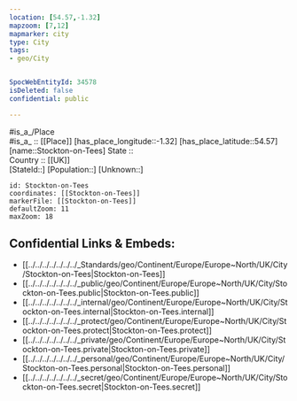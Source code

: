 ```yaml
---
location: [54.57,-1.32] 
mapzoom: [7,12] 
mapmarker: city 
type: City
tags:
- geo/City


SpocWebEntityId: 34578
isDeleted: false
confidential: public

---
```

#is_a_/Place  
#is_a_ :: [[Place]] 
[has_place_longitude::-1.32] 
[has_place_latitude::54.57] 
[name::Stockton-on-Tees] 
State ::  
Country :: [[UK]]  
[StateId::] 
[Population::] 
[Unknown::] 


```leaflet
id: Stockton-on-Tees
coordinates: [[Stockton-on-Tees]] 
markerFile: [[Stockton-on-Tees]] 
defaultZoom: 11 
maxZoom: 18
```


## Confidential Links & Embeds: 
- [[../../../../../../../_Standards/geo/Continent/Europe/Europe~North/UK/City/Stockton-on-Tees|Stockton-on-Tees]] 
- [[../../../../../../../_public/geo/Continent/Europe/Europe~North/UK/City/Stockton-on-Tees.public|Stockton-on-Tees.public]] 
- [[../../../../../../../_internal/geo/Continent/Europe/Europe~North/UK/City/Stockton-on-Tees.internal|Stockton-on-Tees.internal]] 
- [[../../../../../../../_protect/geo/Continent/Europe/Europe~North/UK/City/Stockton-on-Tees.protect|Stockton-on-Tees.protect]] 
- [[../../../../../../../_private/geo/Continent/Europe/Europe~North/UK/City/Stockton-on-Tees.private|Stockton-on-Tees.private]] 
- [[../../../../../../../_personal/geo/Continent/Europe/Europe~North/UK/City/Stockton-on-Tees.personal|Stockton-on-Tees.personal]] 
- [[../../../../../../../_secret/geo/Continent/Europe/Europe~North/UK/City/Stockton-on-Tees.secret|Stockton-on-Tees.secret]] 
